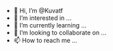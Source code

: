 - 👋 Hi, I’m @Kuvatf
- 👀 I’m interested in ...
- 🌱 I’m currently learning ...
- 💞️ I’m looking to collaborate on ...
- 📫 How to reach me ...

<!---
Kuvatf/Kuvatf is a ✨ special ✨ repository because its `README.md` (this file) appears on your GitHub profile.
You can click the Preview link to take a look at your changes.
--->
